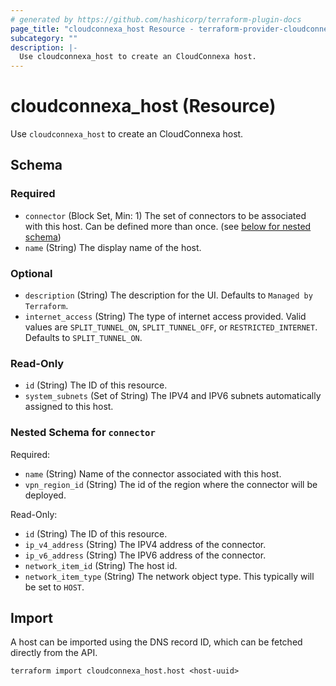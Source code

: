 ```yaml
---
# generated by https://github.com/hashicorp/terraform-plugin-docs
page_title: "cloudconnexa_host Resource - terraform-provider-cloudconnexa"
subcategory: ""
description: |-
  Use cloudconnexa_host to create an CloudConnexa host.
---
```


# cloudconnexa_host (Resource)

Use `cloudconnexa_host` to create an CloudConnexa host.



<!-- schema generated by tfplugindocs -->
## Schema

### Required

- `connector` (Block Set, Min: 1) The set of connectors to be associated with this host. Can be defined more than once. (see [below for nested schema](#nestedblock--connector))
- `name` (String) The display name of the host.

### Optional

- `description` (String) The description for the UI. Defaults to `Managed by Terraform`.
- `internet_access` (String) The type of internet access provided. Valid values are `SPLIT_TUNNEL_ON`, `SPLIT_TUNNEL_OFF`, or `RESTRICTED_INTERNET`. Defaults to `SPLIT_TUNNEL_ON`.

### Read-Only

- `id` (String) The ID of this resource.
- `system_subnets` (Set of String) The IPV4 and IPV6 subnets automatically assigned to this host.

<a id="nestedblock--connector"></a>
### Nested Schema for `connector`

Required:

- `name` (String) Name of the connector associated with this host.
- `vpn_region_id` (String) The id of the region where the connector will be deployed.

Read-Only:

- `id` (String) The ID of this resource.
- `ip_v4_address` (String) The IPV4 address of the connector.
- `ip_v6_address` (String) The IPV6 address of the connector.
- `network_item_id` (String) The host id.
- `network_item_type` (String) The network object type. This typically will be set to `HOST`.

## Import

A host can be imported using the DNS record ID, which can be fetched directly from the API.

```
terraform import cloudconnexa_host.host <host-uuid>
```
